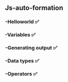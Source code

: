 ## Js-auto-formation

### -Helloworld :white_check_mark:
### -Variables  :white_check_mark:
### -Generating output  :white_check_mark:
### -Data types   :white_check_mark:
### -Operators :white_check_mark:
 
